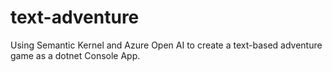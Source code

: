 # text-adventure
Using Semantic Kernel and Azure Open AI to create a text-based adventure game as a dotnet Console App.
